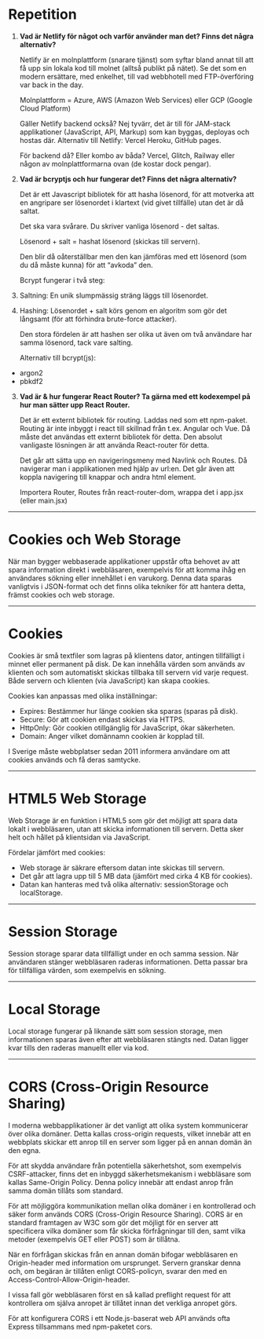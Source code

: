# **Repetition**

1. **Vad är Netlify för något och varför använder man det? Finns det några alternativ?**   
     
   Netlify är en molnplattform (snarare tjänst) som syftar bland annat till att få upp sin lokala kod till molnet (alltså publikt på nätet). Se det som en modern ersättare, med enkelhet, till vad webbhotell med FTP-överföring var back in the day.   
     
   Molnplattform \= Azure, AWS (Amazon Web Services) eller GCP (Google Cloud Platform)  
     
   Gäller Netlify backend också? Nej tyvärr, det är till för JAM-stack applikationer (JavaScript, API, Markup) som kan byggas, deployas och hostas där. Alternativ till Netlify: Vercel Heroku, GitHub pages.  
     
   För backend då? Eller kombo av båda? Vercel, Glitch, Railway eller någon av molnplattformarna ovan (de kostar dock pengar).  
     
2. **Vad är bcryptjs och hur fungerar det? Finns det några alternativ?** 

   Det är ett Javascript bibliotek för att hasha lösenord, för att motverka att en angripare ser lösenordet i klartext (vid givet tillfälle) utan det är då saltat.

   Det ska vara svårare. Du skriver vanliga lösenord \- det saltas. 

   

   Lösenord \+ salt \= hashat lösenord (skickas till servern). 

   

   Den blir då oåterställbar men den kan jämföras med ett lösenord (som du då måste kunna) för att “avkoda” den.

   

   Bcrypt fungerar i två steg: 

   

1. Saltning: En unik slumpmässig sträng läggs till lösenordet.   
2. Hashing: Lösenordet \+ salt körs genom en algoritm som gör det långsamt (för att förhindra brute-force attacker).

   Den stora fördelen är att hashen ser olika ut även om två användare har samma lösenord, tack vare salting.

   

   Alternativ till bcrypt(js):

- argon2  
- pbkdf2

3. **Vad är & hur fungerar React Router? Ta gärna med ett kodexempel på hur man sätter upp React Router.** 

   Det är ett externt bibliotek för routing. Laddas ned som ett npm-paket. Routing är inte inbyggt i react till skillnad från t.ex. Angular och Vue. Då måste det användas ett externt bibliotek för detta. Den absolut vanligaste lösningen är att använda React-router för detta. 

   

   Det går att sätta upp en navigeringsmeny med Navlink och Routes. Då navigerar man i applikationen med hjälp av url:en. Det går även att koppla navigering till knappar och andra html element. 

   

   Importera Router, Routes från react-router-dom, wrappa det i app.jsx (eller main.jsx)

---

# **Cookies och Web Storage**

När man bygger webbaserade applikationer uppstår ofta behovet av att spara information direkt i webbläsaren, exempelvis för att komma ihåg en användares sökning eller innehållet i en varukorg. Denna data sparas vanligtvis i JSON-format och det finns olika tekniker för att hantera detta, främst cookies och web storage.

---

# **Cookies**

Cookies är små textfiler som lagras på klientens dator, antingen tillfälligt i minnet eller permanent på disk. De kan innehålla värden som används av klienten och som automatiskt skickas tillbaka till servern vid varje request. Både servern och klienten (via JavaScript) kan skapa cookies.

Cookies kan anpassas med olika inställningar:

- Expires: Bestämmer hur länge cookien ska sparas (sparas på disk).  
- Secure: Gör att cookien endast skickas via HTTPS.  
- HttpOnly: Gör cookien otillgänglig för JavaScript, ökar säkerheten.  
- Domain: Anger vilket domännamn cookien är kopplad till.

I Sverige måste webbplatser sedan 2011 informera användare om att cookies används och få deras samtycke.

---

# **HTML5 Web Storage**

Web Storage är en funktion i HTML5 som gör det möjligt att spara data lokalt i webbläsaren, utan att skicka informationen till servern. Detta sker helt och hållet på klientsidan via JavaScript.

Fördelar jämfört med cookies:

- Web storage är säkrare eftersom datan inte skickas till servern.  
- Det går att lagra upp till 5 MB data (jämfört med cirka 4 KB för cookies).  
- Datan kan hanteras med två olika alternativ: sessionStorage och localStorage.

---

# **Session Storage**

Session storage sparar data tillfälligt under en och samma session. När användaren stänger webbläsaren raderas informationen. Detta passar bra för tillfälliga värden, som exempelvis en sökning.

---

# **Local Storage**

Local storage fungerar på liknande sätt som session storage, men informationen sparas även efter att webbläsaren stängts ned. Datan ligger kvar tills den raderas manuellt eller via kod.

---

# **CORS (Cross-Origin Resource Sharing)**

I moderna webbapplikationer är det vanligt att olika system kommunicerar över olika domäner. Detta kallas cross-origin requests, vilket innebär att en webbplats skickar ett anrop till en server som ligger på en annan domän än den egna. 

För att skydda användare från potentiella säkerhetshot, som exempelvis CSRF-attacker, finns det en inbyggd säkerhetsmekanism i webbläsare som kallas Same-Origin Policy. Denna policy innebär att endast anrop från samma domän tillåts som standard.

För att möjliggöra kommunikation mellan olika domäner i en kontrollerad och säker form används CORS (Cross-Origin Resource Sharing). CORS är en standard framtagen av W3C som gör det möjligt för en server att specificera vilka domäner som får skicka förfrågningar till den, samt vilka metoder (exempelvis GET eller POST) som är tillåtna.

När en förfrågan skickas från en annan domän bifogar webbläsaren en Origin-header med information om ursprunget. Servern granskar denna och, om begäran är tillåten enligt CORS-policyn, svarar den med en Access-Control-Allow-Origin-header. 

I vissa fall gör webbläsaren först en så kallad preflight request för att kontrollera om själva anropet är tillåtet innan det verkliga anropet görs.

För att konfigurera CORS i ett Node.js-baserat web API används ofta Express tillsammans med npm-paketet cors. 

